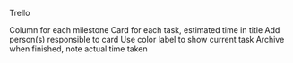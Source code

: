 Trello

Column for each milestone
Card for each task, estimated time in title
Add person(s) responsible to card
Use color label to show current task
Archive when finished, note actual time taken